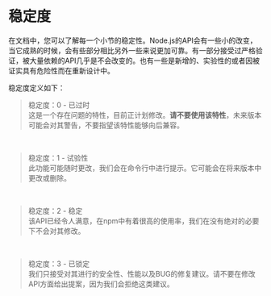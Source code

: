 # 稳定度

在文档中，您可以了解每一个小节的稳定性。Node.js的API会有一些小的改变，当它成熟的时候，会有些部分相比另外一些来说更加可靠。有一部分接受过严格验证，被大量依赖的API几乎是不会改变的。也有一些是新增的、实验性的或者因被证实具有危险性而在重新设计中。

稳定度定义如下：

> 稳定度：0 - 已过时<br>
这是一个存在问题的特性，目前正计划修改。**请不要使用该特性**，未来版本可能会对其警告，不要指望该特性能够向后兼容。

<br>

> 稳定度：1 - 试验性<br>
此功能可能随时更改，我们会在命令行中进行提示。它可能会在将来版本中更改或删除。

<br>

> 稳定度：2 - 稳定<br>
该API已经令人满意，在npm中有着很高的使用率，我们在没有绝对的必要下不会对其修改。

<br>

> 稳定度：3 - 已锁定<br>
我们只接受对其进行的安全性、性能以及BUG的修复建议。请不要在修改API方面给出提案，因为我们会拒绝这类建议。